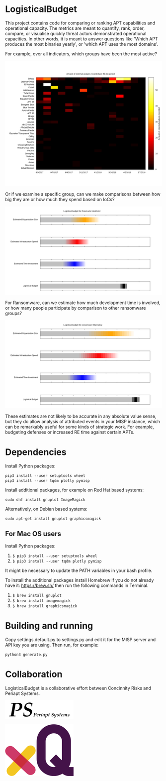 # LogisticalBudget
This project contains code for comparing or ranking APT capabilities and
operational capacity. The metrics are meant to quantify, rank, order,
compare, or visualise quickly threat actors demonstrated operational
capacities. In other words, it is meant to answer questions like 'Which
APT produces the most binaries yearly', or 'which APT uses the most
domains'.

For example, over all indicators, which groups have been the most active?

![Heatmap analysis of a few APTs](https://github.com/Concinnity-Risks/LogisticalBudget/blob/master/heatmap-analysis-monthly.png)

Or if we examine a specific group, can we make comparisons between how big they are or how much they spend based on IoCs?

![APT specific scorecard for darkhotel](https://github.com/Concinnity-Risks/LogisticalBudget/blob/master/scorecard-darkhotel.png)

For Ransomware, can we estimate how much development time is involved, or how many people participate by comparison to other ransomware groups?

![APT specific scorecard for Wannacry](https://github.com/Concinnity-Risks/LogisticalBudget/blob/master/scorecard-WannaCry.png)

These estimates are not likely to be accurate in any absolute value sense, but they do allow analysis of attributed events in your MISP instance, which can be remarkably useful for some kinds of strategic work. For example, budgeting defenses or increased RE time against certain APTs.

# Dependencies

Install Python packages:

    pip3 install --user setuptools wheel
    pip3 install --user tqdm plotly pymisp

Install additional packages, for example on Red Hat based systems:

    sudo dnf install gnuplot ImageMagick

Alternatively, on Debian based systems:

    sudo apt-get install gnuplot graphicsmagick

## For Mac OS users

Install Python packages:
1.  ``` $ pip3 install --user setuptools wheel ```
2.  ``` $ pip3 install --user tqdm plotly pymisp ```

It might be necessary to update the PATH variables in your bash profile.

To install the additional packages install Homebrew if you do not already have it: https://brew.sh/ then run the following commands in Terminal.

1.  ``` $ brew install gnuplot ```
2.  ``` $ brew install imagemagick ```
3.  ``` $ brew install graphicsmagick ```


# Building and running

Copy settings.default.py to settings.py and edit it for the MISP server
and API key you are using.  Then run, for example:

    python3 generate.py

# Collaboration

LogisticalBudget is a collaborative effort between Concinnity Risks and Periapt Systems.

![Periapt Systems logo](https://github.com/Concinnity-Risks/LogisticalBudget/blob/master/periapt-systems-logo-small.png)

![xQ Enterprises Ltd logo](https://github.com/Concinnity-Risks/LogisticalBudget/blob/master/xQ-sm-logo.png)
